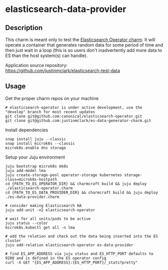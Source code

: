# elasticsearch-data-provider

## Description

This charm is meant only to test the [Elasticsearch Operator charm](https://github.com/canonical/elasticsearch-operator/tree/develop). It will operate a container that generates random data for some period of time and then just wait in a loop (this is so users don't inadvertently add more data to ES than the host system(s) can handle).

Application source repository: https://github.com/justinmclark/elasticsearch-test-data

## Usage

Get the proper charm repos on your machine

```
# elasticsearch-operator is under active development, use the "develop" branch for most recent updates
git clone git@github.com:canonical/elasticsearch-operator.git
git clone git@github.com:justinmclark/es-data-generator-charm.git
```

Install dependencies

```
snap install juju --classic
snap install microk8s --classic
microk8s.enable dns storage
```

Setup your Juju environment

```
juju bootstrap microk8s mk8s
juju add-model lma
juju create-storage-pool operator-storage kubernetes storage-class=microk8s-hostpath
cd {PATH_TO_ES_OPERATOR_DIR} && charmcraft build && juju deploy ./elasticsearch-operator.charm
cd {PATH_TO_ES_DATA_PROVIDER_DIR} && charmcraft build && juju deploy ./es-data-provider.charm

# consider making Elasticsearch HA
juju add-unit -n2 elasticsearch-operator

# wait for all units/pods to be active
juju status --color
microk8s.kubectl get all -n lma

# add the relation and check out the data being inserted into the ES cluster
juju add-relation elasticsearch-operator es-data-provider

# find ES_APP_ADDRESS via juju status and ES_HTTP_PORT defaults to 9200 and is defined in the ES operator config
curl -X GET "{ES_APP_ADDRESS}:{ES_HTTP_PORT}/_stats?pretty"
```
